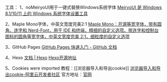 
工具：
1、noMeiryoUI用于一键式替换Windows系统字体
[MeiryoUI 是 Windows 8.1/10/11 上的 Windows 系统字体设置工具](https://github.com/Tatsu-syo/noMeiryoUI)

2、Maple Mono字体，中英文宽度完美2:1
[Maple Mono：开源等宽字体，带有圆角、连字和 Nerd-Font，用于 IDE 和终端，精细的自定义选项。带连字和控制台图标的圆角等宽字体，中英文宽度完美 2:1，细粒度的自定义选项](https://github.com/subframe7536/maple-font)

3、GitHub Pages
[GitHub Pages 快速入门 - GitHub 文档](https://docs.github.com/zh/pages/quickstart)

4、Hexo
[文档 | Hexo](https://hexo.io/zh-cn/docs/)
[Hexo开源地址](https://github.com/hexojs/hexo)

5、Cookies were imported
教程：[[浏览器导入和导出cookie]]
[浏览器导入和导出cookie-阿里云开发者社区](https://developer.aliyun.com/article/1386709)
官方地址：[官网](https://cookie-editor.com/)

